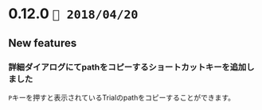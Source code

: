 0.12.0   `📅 2018/04/20` 
===============================


## New features

### 詳細ダイアログにてpathをコピーするショートカットキーを追加しました

`P`キーを押すと表示されているTrialのpathをコピーすることができます。

